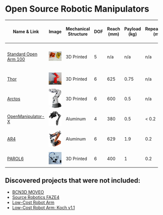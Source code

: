 # Open Source Robotic Manipulators

| Name & Link | Image | Mechanical Structure | DOF | Reach (mm) | Payload (kg) | Repeatability (mm) | Weight (kg) | CNC Machining | Motor Type | Last Activity (Feb 2025) | Price | Kit Availability | Extra Features/Notes |
|------------|-------|---------------------|-----|------------|--------------|-------------------|-------------|---------------|------------|------------------------|--------|------------------|-------------------|
| [Standard Open Arm 100](https://github.com/TheRobotStudio/SO-ARM100/) | <img src="img/open-arm-100.png" width="200"/> | 3D Printed | 5 | n/a | n/a | n/a | n/a | No | Servo | Yes | € 128 parts + 3D printing (€ 244 teleoperation set) | No | Comes with teleoperation leader arm. Ready for [LeRobot](https://github.com/huggingface/lerobot/tree/main) |
| [Thor](https://github.com/AngelLM/Thor) | <img src="img/thor.png" width="200"/> | 3D Printed | 6 | 625 | 0.75 | n/a | n/a | No | Stepper | No (Dec 2023) | € 350 parts | No | - |
| [Arctos](https://arctosrobotics.com/) | <img src="img/arctos.png" width="200"/> | 3D Printed | 6 | 600 | 0.5 | n/a | n/a | No | Stepper | Yes | $ 433 hardware + $ 360 3D parts | Yes | - |
| [OpenManipulator-X](https://emanual.robotis.com/docs/en/platform/openmanipulator_x/overview/) | <img src="img/open-manipulator.png" width="200"/> | Aluminum | 4 | 380 | 0.5 | < 0.2 | 0.7 | Yes | Servo | Yes | $ 1,417 assembled | No | - |
| [AR4](https://www.anninrobotics.com/) | <img src="img/ar4.png" width="200"/> | Aluminum | 6 | 629 | 1.9 | 0.2 | 12.25 | Yes | Stepper | Yes | $ 1,189 combo + $ 730 motors + 3D printing | Yes | - |
| [PAROL6](https://source-robotics.com/products/parol6-robotic-arm) | <img src="img/parol-6.png" width="200"/> | 3D Printed | 6 | 400 | 1 | 0.2 | 5.5 | No | Stepper | Yes | € 2,418 combo + 3D printing | Yes | - |

## Discovered projects that were not included:
- [BCN3D MOVEO](https://github.com/BCN3D/BCN3D-Moveo)
- [Source Robotics FAZE4](https://github.com/PCrnjak/Faze4-Robotic-arm)
- [Low-Cost Robot Arm](https://github.com/AlexanderKoch-Koch/low_cost_robot)
- [Low-Cost Robot Arm: Koch v1.1](https://github.com/jess-moss/koch-v1-1)
